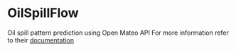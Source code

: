 # OilSpillFlow
Oil spill pattern prediction using Open Mateo API
For more information refer to their [documentation](https://open-meteo.com/en/docs)
